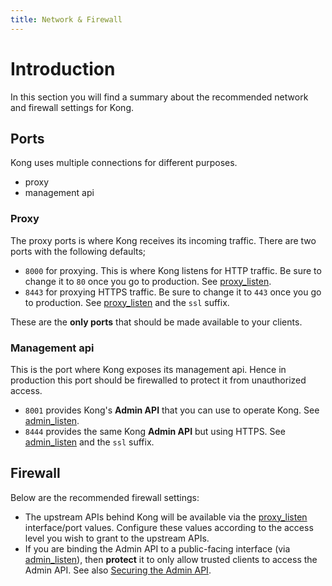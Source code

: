 ```yaml
---
title: Network & Firewall
---
```


# Introduction

In this section you will find a summary about the recommended network and firewall settings for Kong.

## Ports

Kong uses multiple connections for different purposes.

* proxy 
* management api


### Proxy

The proxy ports is where Kong receives its incoming traffic. There are two ports with the following defaults;

* `8000` for proxying. This is where Kong listens for HTTP traffic. Be sure to change it to `80` once you go to production. See [proxy_listen].
* `8443` for proxying HTTPS traffic. Be sure to change it to `443` once you go to production. See [proxy_listen] and the `ssl` suffix.

These are the **only ports** that should be made available to your clients.

### Management api

This is the port where Kong exposes its management api. Hence in production this port should be firewalled to protect
it from unauthorized access.

* `8001` provides Kong's **Admin API** that you can use to operate Kong. See [admin_listen].
* `8444` provides the same Kong **Admin API** but using HTTPS. See [admin_listen] and the `ssl` suffix.

## Firewall

Below are the recommended firewall settings:

* The upstream APIs behind Kong will be available via the [proxy_listen] interface/port values.
  Configure these values according to the access level you wish to grant to the upstream APIs.
* If you are binding the Admin API to a public-facing interface (via [admin_listen]), then **protect** it to only allow trusted clients to access the Admin API.
  See also [Securing the Admin API][secure_admin_api].


[proxy_listen]: /{{page.kong_version}}/configuration/#proxy_listen
[admin_listen]: /{{page.kong_version}}/configuration/#admin_listen
[secure_admin_api]: /{{page.kong_version}}/secure-admin-api
